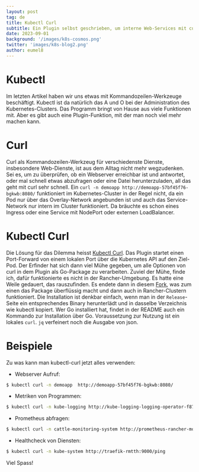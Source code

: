 ```yaml
---
layout: post
tag: de
title: Kubectl Curl
subtitle: Ein Plugin selbst geschrieben, um interne Web-Services mit curl abzufragen
date: 2023-09-01
background: '/images/k8s-cosmos.png'
twitter: 'images/k8s-blog2.png'
author: eumel8
---
```


# Kubectl
Im letzten Artikel haben wir uns etwas mit Kommandozeilen-Werkzeuge beschäftigt. Kubectl ist da natürlich das A und O bei der Administration des Kubernetes-Clusters. Das Programm bringt von Hause aus viele Funktionen mit. Aber es gibt auch eine Plugin-Funktion, mit der man noch viel mehr machen kann.

# Curl
Curl als Kommandozeilen-Werkzeug für verschiedenste Dienste, insbesondere Web-Dienste, ist aus dem Alltag nicht mehr wegzudenken. Sei es, um zu überprüfen, ob ein Webserver erreichbar ist und antwortet, oder mal schnell etwas abzufragen oder eine Datei herunterzuladen, all das geht mit curl sehr schnell. Ein `curl -n demoapp http://demoapp-57bf45f76-bgkwb:8080/` funktioniert im Kubernetes-Cluster in der Regel nicht, da ein Pod nur über das Overlay-Network angebunden ist und auch das Service-Network nur intern im Cluster funktioniert. Da bräuchte es schon eines Ingress oder eine Service mit NodePort oder externen LoadBalancer. 

# Kubectl Curl
Die Lösung für das Dilemma heisst [Kubectl Curl](https://github.com/segmentio/kubectl-curl). Das Plugin startet einen Port-Forward von einem lokalen Port über die Kubernetes API auf den Ziel-Pod. Der Erfinder hat sich dann viel Mühe gegeben, um alle Optionen von curl in dem Plugin als Go-Package zu verarbeiten. Zuviel der Mühe, finde ich, dafür funktionierte es nicht in der Rancher-Umgebung. Es hatte eine Weile gedauert, das rauszufinden. Es endete dann in diesem [Fork](https://github.com/eumel8/kubectl-curl), was zum einen das Package überflüssig macht und dann auch in Rancher-Clustern funktioniert.
Die Installation ist denkbar einfach, wenn man in der `Release`-Seite ein entsprechendes Binary herunterlädt und in dasselbe Verzeichnis wie kubectl kopiert. Wer Go installiert hat, findet in der README auch ein Kommando zur Installation über Go.
Voraussetzung zur Nutzung ist ein lokales `curl`. `jq` verfeinert noch die Ausgabe von json.

# Beispiele
Zu was kann man kubectl-curl jetzt alles verwenden:

- Webserver Aufruf:

```bash
$ kubectl curl -n demoapp  http://demoapp-57bf45f76-bgkwb:8080/
```

- Metriken von Programmen:

```bash
$ kubectl curl -n kube-logging http://kube-logging-logging-operator-f874c54f8-wcd6g:8080/metrics
```

- Prometheus abfragen:

```bash
$ kubectl curl -n cattle-monitoring-system http://prometheus-rancher-monitoring-prometheus-0:9090/api/v1/query?query=fluentbit_uptime | jq .
```

- Healthcheck von Diensten:

```bash
$ kubectl curl -n kube-system http://traefik-rmtth:9000/ping
```

Viel Spass!
